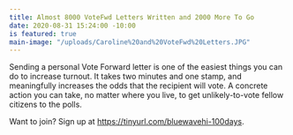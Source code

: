 ```yaml
---
title: Almost 8000 VoteFwd Letters Written and 2000 More To Go
date: 2020-08-31 15:24:00 -10:00
is featured: true
main-image: "/uploads/Caroline%20and%20VoteFwd%20Letters.JPG"
---
```


Sending a personal Vote Forward letter is one of the easiest things you can do to increase turnout. It takes two minutes and one stamp, and meaningfully increases the odds that the recipient will vote. A concrete action you can take, no matter where you live, to get unlikely-to-vote fellow citizens to the polls.

Want to join? Sign up at https://tinyurl.com/bluewavehi-100days.
